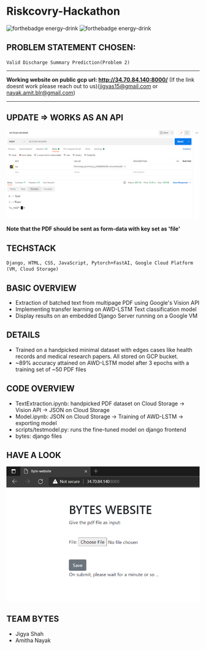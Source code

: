 # Riskcovry-Hackathon

![forthebadge energy-drink](https://forthebadge.com/images/badges/check-it-out.svg)
![forthebadge energy-drink](https://forthebadge.com/images/badges/powered-by-black-magic.svg)

## PROBLEM STATEMENT CHOSEN:
    Valid Discharge Summary Prediction(Problem 2)

<hr>
    
**Working website on public gcp url: http://34.70.84.140:8000/** (If the link doesnt work please reach out to us)(jigyas15@gmail.com or nayak.amit.blr@gmail.com)

<hr>

## UPDATE => WORKS AS AN API
<img src="/images/api.png" alt="api">
    
**Note that the PDF should be sent as form-data with key set as 'file'**


## TECHSTACK
    Django, HTML, CSS, JavaScript, Pytorch+FastAI, Google Cloud Platform (VM, Cloud Storage)
    
## BASIC OVERVIEW
- Extraction of batched text from multipage PDF using Google's Vision API
- Implementing transfer learning on AWD-LSTM Text classification model
- Display results on an embedded Django Server running on a Google VM

## DETAILS
- Trained on a handpicked minimal dataset with edges cases like health records and medical research papers. All stored on GCP bucket.
- ~89% accuracy attained on AWD-LSTM model after 3 epochs with a training set of ~50 PDF files

## CODE OVERVIEW
- TextExtraction.ipynb: handpicked PDF dataset on Cloud Storage -> Vision API -> JSON on Cloud Storage
- Model.ipynb: JSON on Cloud Storage -> Training of AWD-LSTM -> exporting model 
- scripts/testmodel.py: runs the fine-tuned model on django frontend
- bytes: django files 

## HAVE A LOOK
<img src="/images/website-look.PNG" alt="front-end">

## TEAM BYTES
* Jigya Shah
* Amitha Nayak
